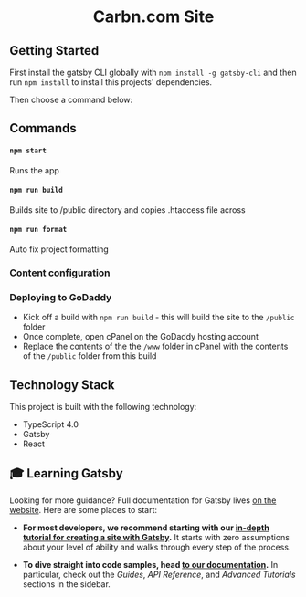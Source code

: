 
<h1 align="center">
  Carbn.com Site
</h1>

## Getting Started
First install the gatsby CLI globally with `npm install -g gatsby-cli` and then run `npm install` to install this projects' dependencies.

Then choose a command below:

## Commands

#### `npm start`
Runs the app

#### `npm run build`
Builds site to /public directory and copies .htaccess file across

#### `npm run format`
Auto fix project formatting 


### Content configuration

### Deploying to GoDaddy
 - Kick off a build with `npm run build` - this will build the site to the `/public` folder
 - Once complete, open cPanel on the GoDaddy hosting account
 - Replace the contents of the the `/www` folder in cPanel with the 
 contents of the `/public` folder from this build


## Technology Stack
This project is built with the following technology:
 - TypeScript 4.0
 - Gatsby
 - React

## 🎓 Learning Gatsby

Looking for more guidance? Full documentation for Gatsby lives [on the website](https://www.gatsbyjs.com/). Here are some places to start:

- **For most developers, we recommend starting with our [in-depth tutorial for creating a site with Gatsby](https://www.gatsbyjs.com/tutorial/).** It starts with zero assumptions about your level of ability and walks through every step of the process.

- **To dive straight into code samples, head [to our documentation](https://www.gatsbyjs.com/docs/).** In particular, check out the _Guides_, _API Reference_, and _Advanced Tutorials_ sections in the sidebar.

